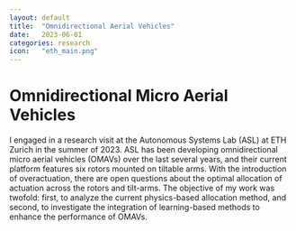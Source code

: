 ```yaml
---
layout: default
title:  "Omnidirectional Aerial Vehicles"
date:   2023-06-01
categories: research
icon:	"eth_main.png"
---
```


<h1>Omnidirectional Micro Aerial Vehicles</h1>

I engaged in a research visit at the Autonomous Systems Lab (ASL) at ETH Zurich in the summer of 2023. ASL has been developing omnidirectional micro aerial vehicles (OMAVs) over the last several years, and their current platform features six rotors mounted on tiltable arms. With the introduction of overactuation, there are open questions about the optimal allocation of actuation across the rotors and tilt-arms. The objective of my work was twofold: first, to analyze the current physics-based allocation method, and second, to investigate the integration of learning-based methods to enhance the performance of OMAVs.

<div class="box alt">
<div class="row uniform">
<div class="2u"></div>
<div class="8u"><span class="image fit"><img src="{{ site.url }}{{ site.baseurl }}/images/eth.PNG" alt="" /></span></div>
<div class="2u$"></div>
</div>
</div>
